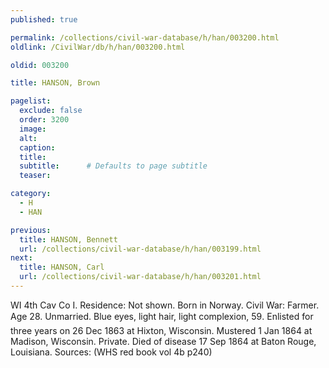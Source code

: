 ```yaml
---
published: true

permalink: /collections/civil-war-database/h/han/003200.html
oldlink: /CivilWar/db/h/han/003200.html

oldid: 003200

title: HANSON, Brown

pagelist:
  exclude: false
  order: 3200
  image: 
  alt:
  caption:
  title:
  subtitle:      # Defaults to page subtitle
  teaser:

category: 
  - H 
  - HAN

previous:
  title: HANSON, Bennett
  url: /collections/civil-war-database/h/han/003199.html  
next:
  title: HANSON, Carl
  url: /collections/civil-war-database/h/han/003201.html   
---
```

WI 4th Cav Co I. Residence: Not shown. Born in Norway. Civil War: Farmer. Age 28. Unmarried. Blue eyes, light hair, light complexion, 5&#146;9&#148;. Enlisted for three years on 26 Dec 1863 at Hixton, Wisconsin. Mustered 1 Jan 1864 at Madison, Wisconsin. Private. Died of disease 17 Sep 1864 at Baton Rouge, Louisiana. Sources: (WHS red book vol 4b p240)